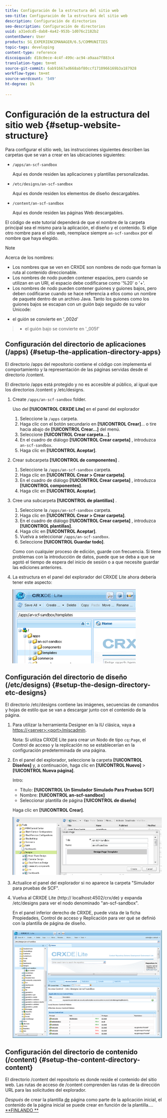 ```yaml
---
title: Configuración de la estructura del sitio web
seo-title: Configuración de la estructura del sitio web
description: Configuración de directorios
seo-description: Configuración de directorios
uuid: a31edcd5-dab8-4a42-953b-1d076c2182b2
contentOwner: User
products: SG_EXPERIENCEMANAGER/6.5/COMMUNITIES
topic-tags: developing
content-type: reference
discoiquuid: d18c0ece-4c4f-499c-ac94-a9aaa7f883c4
translation-type: tm+mt
source-git-commit: 6ab91667ad668abf80ccf1710966169b3a187928
workflow-type: tm+mt
source-wordcount: '549'
ht-degree: 1%

---
```



# Configuración de la estructura del sitio web {#setup-website-structure}

Para configurar el sitio web, las instrucciones siguientes describen las carpetas que se van a crear en las ubicaciones siguientes:

* `/apps/an-scf-sandbox`

   Aquí es donde residen las aplicaciones y plantillas personalizadas.

* `/etc/designs/an-scf-sandbox`

   Aquí es donde residen los elementos de diseño descargables.

* `/content/an-scf-sandbox`

   Aquí es donde residen las páginas Web descargables.

El código de este tutorial dependerá de que el nombre de la carpeta principal sea el mismo para la aplicación, el diseño y el contenido. Si elige otro nombre para el sitio web, reemplace siempre `an-scf-sandbox` por el nombre que haya elegido.

>[!NOTE]
>
>Acerca de los nombres:
>
>* Los nombres que se ven en CRXDE son nombres de nodo que forman la ruta al contenido direccionable.
>* Los nombres de nodo pueden contener espacios, pero cuando se utilizan en un URI, el espacio debe codificarse como &#39;%20&#39; o &#39;+&#39;.
>* Los nombres de nodo pueden contener guiones y guiones bajos, pero deben codificarse cuando se hace referencia a ellos como un nombre de paquete dentro de un archivo Java. Tanto los guiones como los guiones bajos se escapan con un guión bajo seguido de su valor Unicode:

   >
   >   
   * el guión se convierte en &#39;_002d&#39;
   >   * el guión bajo se convierte en &#39;_005f&#39;


## Configuración del directorio de aplicaciones (/apps) {#setup-the-application-directory-apps}

El directorio /apps del repositorio contiene el código con implementa el comportamiento y la representación de las páginas servidas desde el directorio /content.

El directorio /apps está protegido y no es accesible al público, al igual que los directorios /content y /etc/designs.

1. Create `/apps/an-scf-sandbox` folder.

   Uso del **[!UICONTROL CRXDE Lite]** en el panel del explorador

   1. Seleccione la `/apps` carpeta.
   1. Haga clic con el botón secundario en **[!UICONTROL Crear]**... o tire hacia abajo de **[!UICONTROL Crear...]** del menú.
   1. Seleccione **[!UICONTROL Crear carpeta...]**.
   1. En el cuadro de diálogo **[!UICONTROL Crear carpeta]** , introduzca `an-scf-sandbox`.
   1. Haga clic en **[!UICONTROL Aceptar]**.

1. Crear subcarpeta **[!UICONTROL de componentes]** .

   1. Seleccione la `/apps/an-scf-sandbox` carpeta.
   1. Haga clic en **[!UICONTROL Crear > Crear carpeta]**.
   1. En el cuadro de diálogo **[!UICONTROL Crear carpeta]** , introduzca **[!UICONTROL componentes]**.
   1. Haga clic en **[!UICONTROL Aceptar]**.

1. Cree una subcarpeta **[!UICONTROL de plantillas]** .

   1. Seleccione la `/apps/an-scf-sandbox` carpeta.
   1. Haga clic en **[!UICONTROL Crear > Crear carpeta]**.
   1. En el cuadro de diálogo **[!UICONTROL Crear carpeta]** , introduzca **[!UICONTROL plantillas]**.
   1. Haga clic en **[!UICONTROL Aceptar]**.
   1. Vuelva a seleccionar `/apps/an-scf-sandbox`.
   1. Seleccione **[!UICONTROL Guardar todo]**.

   Como con cualquier proceso de edición, guarde con frecuencia. Si tiene problemas con la introducción de datos, puede que se deba a que se agotó el tiempo de espera del inicio de sesión o a que necesite guardar las ediciones anteriores.

1. La estructura en el panel del explorador del CRXDE Lite ahora debería tener este aspecto:

   ![crxde-template](assets/crxde-template.png)

## Configuración del directorio de diseño (/etc/designs) {#setup-the-design-directory-etc-designs}

El directorio /etc/designs contiene las imágenes, secuencias de comandos y hojas de estilo que se van a descargar junto con el contenido de la página.

1. Para utilizar la herramienta Designer en la IU clásica, vaya a [https://&lt;server>:&lt;port>/miscadmin](http://localhost:4502/miscadmin).

   Nota: Si utiliza CRXDE Lite para crear un Nodo de tipo `cq:Page`, el Control de acceso y la replicación no se establecerían en la configuración predeterminada de una página.

1. En el panel del explorador, seleccione la carpeta **[!UICONTROL Diseños]** y, a continuación, haga clic en **[!UICONTROL Nuevo]** > **[!UICONTROL Nueva página]**.

   Intro:

   * Título: **[!UICONTROL Un Simulador Simulado Para Pruebas SCF]**
   * Nombre: **[!UICONTROL an-scf-sandbox]**
   * Seleccionar plantilla de página **[!UICONTROL de diseño]**

   Haga clic en **[!UICONTROL Crear]**.

   ![design-template](assets/design-template.png)

1. Actualice el panel del explorador si no aparece la carpeta &quot;Simulador para pruebas de SCF&quot;.

1. Vuelva al CRXDE Lite (http:// localhost:4502/crx/de) y expanda /etc/designs para ver el nodo denominado &quot;an-scf-sandbox&quot;.

   En el panel inferior derecho de CRXDE, puede vista de la ficha Propiedades, Control de acceso y Replicación para ver qué se definió con la plantilla de página de diseño.

   ![crxde-configure-template](assets/crxde-configure-template.png)

## Configuración del directorio de contenido (/content) {#setup-the-content-directory-content}

El directorio /content del repositorio es donde reside el contenido del sitio web. Las rutas de acceso de /content comprenden las rutas de la dirección URL para las solicitudes del explorador.

*Después* de crear la plantilla [de](initial-app.md#createthepagetemplate) página como parte de la aplicación inicial, el contenido de la página inicial se puede crear en función de la plantilla.... [**FINLANDO **](initial-app.md)
